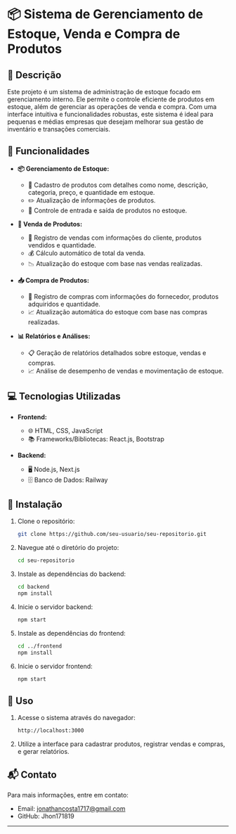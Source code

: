 # 📦 Sistema de Gerenciamento de Estoque, Venda e Compra de Produtos

## 📄 Descrição
Este projeto é um sistema de administração de estoque focado em gerenciamento interno. Ele permite o controle eficiente de produtos em estoque, além de gerenciar as operações de venda e compra. Com uma interface intuitiva e funcionalidades robustas, este sistema é ideal para pequenas e médias empresas que desejam melhorar sua gestão de inventário e transações comerciais.

## 🔧 Funcionalidades
- **📦 Gerenciamento de Estoque:**
  - 📌 Cadastro de produtos com detalhes como nome, descrição, categoria, preço, e quantidade em estoque.
  - ✏️ Atualização de informações de produtos.
  - 🔄 Controle de entrada e saída de produtos no estoque.

- **🛒 Venda de Produtos:**
  - 📝 Registro de vendas com informações do cliente, produtos vendidos e quantidade.
  - 💰 Cálculo automático de total da venda.
  - 📉 Atualização do estoque com base nas vendas realizadas.

- **📥 Compra de Produtos:**
  - 📑 Registro de compras com informações do fornecedor, produtos adquiridos e quantidade.
  - 📈 Atualização automática do estoque com base nas compras realizadas.

- **📊 Relatórios e Análises:**
  - 📋 Geração de relatórios detalhados sobre estoque, vendas e compras.
  - 📈 Análise de desempenho de vendas e movimentação de estoque.

## 💻 Tecnologias Utilizadas
- **Frontend:**
  - 🌐 HTML, CSS, JavaScript
  - 📚 Frameworks/Bibliotecas: React.js, Bootstrap

- **Backend:**
  - 🖥️ Node.js, Next.js
  - 🗄️ Banco de Dados: Railway

## 🚀 Instalação
1. Clone o repositório:
   ```bash
   git clone https://github.com/seu-usuario/seu-repositorio.git
   ```

2. Navegue até o diretório do projeto:
   ```bash
   cd seu-repositorio
   ```

3. Instale as dependências do backend:
   ```bash
   cd backend
   npm install
   ```

4. Inicie o servidor backend:
   ```bash
   npm start
   ```

5. Instale as dependências do frontend:
   ```bash
   cd ../frontend
   npm install
   ```

6. Inicie o servidor frontend:
   ```bash
   npm start
   ```

## 📝 Uso
1. Acesse o sistema através do navegador:
   ```bash
   http://localhost:3000
   ```

2. Utilize a interface para cadastrar produtos, registrar vendas e compras, e gerar relatórios.

## 📬 Contato
Para mais informações, entre em contato:
- Email: jonathancosta1717@gmail.com
- GitHub: Jhon171819

---

